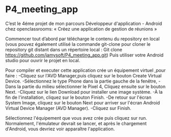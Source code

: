 # P4_meeting_app
C’est le 4éme projet de mon parcours Développeur d'application - Android chez openclassrooms: 
« Créez une application de gestion de réunions » 

Commencer tout d’abord par télécharge le contenu du repository en local (vous pouvez également utilisé la commande git-clone pour cloner 
le repository git distant dans un répertoire local : Git clone https://github.com/jamysoft/P4_meeting_app.git)
Puis utiliser votre Android studio pour ouvrir le projet en local.

Pour compiler et executer cette application crée un équipement virtuel ,pour faire :
-Cliquez sur l'AVD Manager,puis cliquez sur le bouton Create Virtual Device. 
-Sélectionnez le type  Phone dans la partie gauche de la fenêtre,
-Dans la partie du milieu  sélectionner le Pixel 4, Cliquez ensuite sur le bouton Next.
-Cliquez sur le lien Download pour installer une image système.
-À la fin de l'installation, cliquez sur le bouton Finish.
-De retour sur l'écran System Image, cliquez sur le bouton Next pour arriver sur l'écran Android Virtual Device Manager (AVD Manager). 
-Cliquez sur Finish.

Sélectionnez l'équipement que vous avez crée puis cliquez sur run. 
Normalement, l'émulateur devrait se lancer, et après le chargement d'Android, vous devriez voir apparaître l'application.
